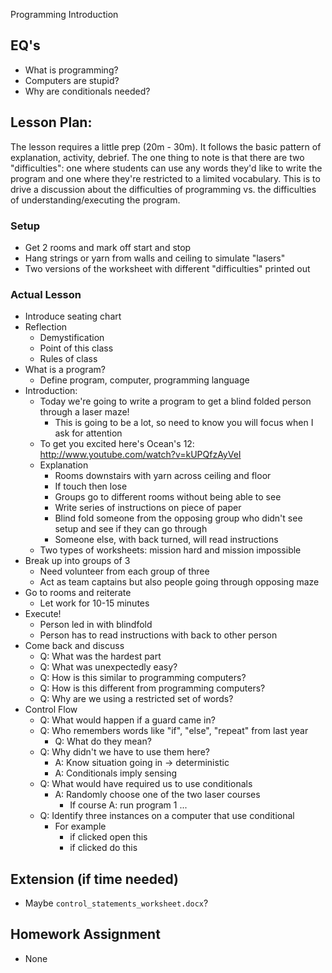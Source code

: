 Programming Introduction

## EQ's

- What is programming?
- Computers are stupid?
- Why are conditionals needed?

## Lesson Plan:

The lesson requires a little prep (20m - 30m). It follows the basic pattern of
explanation, activity, debrief. The one thing to note is that there are two
"difficulties": one where students can use any words they'd like to write the
program and one where they're restricted to a limited vocabulary. This is to
drive a discussion about the difficulties of programming vs. the difficulties
of understanding/executing the program.

### Setup

- Get 2 rooms and mark off start and stop
- Hang strings or yarn from walls and ceiling to simulate "lasers"
- Two versions of the worksheet with different "difficulties" printed out

### Actual Lesson

- Introduce seating chart
- Reflection
    - Demystification
    - Point of this class
    - Rules of class
- What is a program?
    - Define program, computer, programming language
- Introduction:
    - Today we're going to write a program to get a blind folded person through
      a laser maze!
        - This is going to be a lot, so need to know you will focus when I ask for attention
    - To get you excited here's Ocean's 12: http://www.youtube.com/watch?v=kUPQfzAyVeI
    - Explanation
        - Rooms downstairs with yarn across ceiling and floor
        - If touch then lose
        - Groups go to different rooms without being able to see
        - Write series of instructions on piece of paper
        - Blind fold someone from the opposing group who didn't see setup and see if they can go through
        - Someone else, with back turned, will read instructions
    - Two types of worksheets: mission hard and mission impossible
- Break up into groups of 3
    - Need volunteer from each group of three
    - Act as team captains but also people going through opposing maze
- Go to rooms and reiterate
    - Let work for 10-15 minutes
- Execute!
    - Person led in with blindfold
    - Person has to read instructions with back to other person
- Come back and discuss
    - Q: What was the hardest part
    - Q: What was unexpectedly easy?
    - Q: How is this similar to programming computers?
    - Q: How is this different from programming computers?
    - Q: Why are we using a restricted set of words?
- Control Flow
    - Q: What would happen if a guard came in?
    - Q: Who remembers words like "if", "else", "repeat" from last year
        - Q: What do they mean?
    - Q: Why didn't we have to use them here?
        - A: Know situation going in -> deterministic
        - A: Conditionals imply sensing
    - Q: What would have required us to use conditionals
        - A: Randomly choose one of the two laser courses
            - If course A: run program 1 ...
    - Q: Identify three instances on a computer that use conditional
        - For example
            - if clicked open this
            - if clicked do this

## Extension (if time needed)

- Maybe `control_statements_worksheet.docx`?

## Homework Assignment

- None
